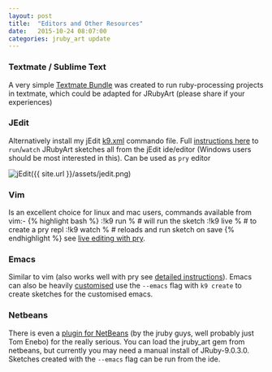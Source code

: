 ```yaml
---
layout: post
title:  "Editors and Other Resources"
date:   2015-10-24 08:07:00
categories: jruby_art update
---
```


### Textmate / Sublime Text
A very simple [Textmate Bundle][textmate] was created to run ruby-processing projects in textmate, which could be adapted for JRubyArt (please share if your experiences)

### JEdit
Alternatively install my jEdit [k9.xml][commando] commando file. Full [instructions here][jedit] to `run`/`watch` JRubyArt sketches all from the jEdit ide/editor (Windows users should be most interested in this). Can be used as `pry` editor

![jEdit]({{ site.url }}/assets/jedit.png)

### Vim
Is an excellent choice for linux and mac users, commands available from vim:-
{% highlight bash %}
:!k9 run %   # will run the sketch
:!k9 live %  # to create a pry repl 
:!k9 watch % # reloads and run sketch on save
{% endhighlight %}
see [live editing with pry][pry]. 

### Emacs
Similar to vim (also works well with pry see [detailed instructions][pry]). Emacs can also be heavily [customised][emacs] use the `--emacs` flag with `k9 create` to create sketches for the customised emacs. 

### Netbeans
There is even a [plugin for NetBeans][plugin] (by the jruby guys, well probably just Tom Enebo) for the really serious. You can load the jruby_art gem from netbeans, but currently you may need a manual install of JRuby-9.0.3.0. Sketches created with the `--emacs` flag can be run from the ide.

[plugin]:http://plugins.netbeans.org/plugin/38549
[textmate]:http://github.com/tibastral/ruby-processing-tmbundle
[jedit]:https://github.com/monkstone/jedit4processing/wiki/Setting-up-for-JRubyArt
[emacs]:https://github.com/ruby-processing/JRubyArt/wiki/Using-emacs-as-your-JRubyArt-Ide
[commando]:https://github.com/monkstone/jedit4processing/blob/master/.jedit/console/commando/k9.xml
[pry]:https://github.com/ruby-processing/JRubyArt/wiki/Live-Coding